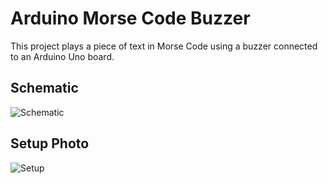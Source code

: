# Arduino Morse Code Buzzer
This project plays a piece of text in Morse Code using a buzzer connected to an Arduino Uno board.

## Schematic
![Schematic](https://github.com/Daniel-Ian-Robinson/Arduino-Buzzer-Morse-Code/blob/main/Schematic.png)

## Setup Photo
![Setup](https://github.com/Daniel-Ian-Robinson/Arduino-Buzzer-Morse-Code/blob/main/Setup.jpg)
